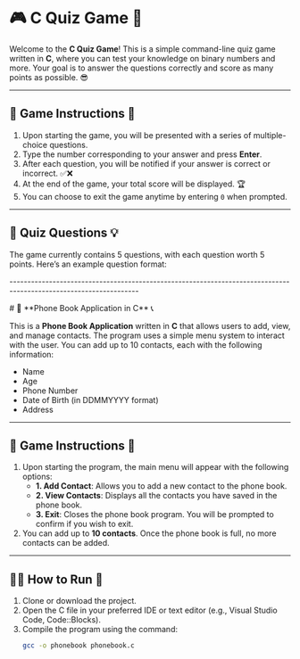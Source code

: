 # 🎮 **C Quiz Game** 🧠

Welcome to the **C Quiz Game**! This is a simple command-line quiz game written in **C**, where you can test your knowledge on binary numbers and more. Your goal is to answer the questions correctly and score as many points as possible. 😎

---

## 📜 **Game Instructions** 📝

1. Upon starting the game, you will be presented with a series of multiple-choice questions. 
2. Type the number corresponding to your answer and press **Enter**. 
3. After each question, you will be notified if your answer is correct or incorrect. ✅❌
4. At the end of the game, your total score will be displayed. 🏆
5. You can choose to exit the game anytime by entering `0` when prompted.

---

## 🔢 **Quiz Questions** 💡

The game currently contains 5 questions, with each question worth 5 points. Here’s an example question format:
<p>------------------------------------------------------------------------------------------------------------------</p>
# 📖 **Phone Book Application in C** 📞

This is a **Phone Book Application** written in **C** that allows users to add, view, and manage contacts. The program uses a simple menu system to interact with the user. You can add up to 10 contacts, each with the following information:
- Name
- Age
- Phone Number
- Date of Birth (in DDMMYYYY format)
- Address

---

## 📜 **Game Instructions** 📝

1. Upon starting the program, the main menu will appear with the following options:
    - **1. Add Contact**: Allows you to add a new contact to the phone book.
    - **2. View Contacts**: Displays all the contacts you have saved in the phone book.
    - **3. Exit**: Closes the phone book program. You will be prompted to confirm if you wish to exit.
2. You can add up to **10 contacts**. Once the phone book is full, no more contacts can be added.

---

## 🧑‍💻 **How to Run** 🚀

1. Clone or download the project.
2. Open the C file in your preferred IDE or text editor (e.g., Visual Studio Code, Code::Blocks).
3. Compile the program using the command:
   ```bash
   gcc -o phonebook phonebook.c




